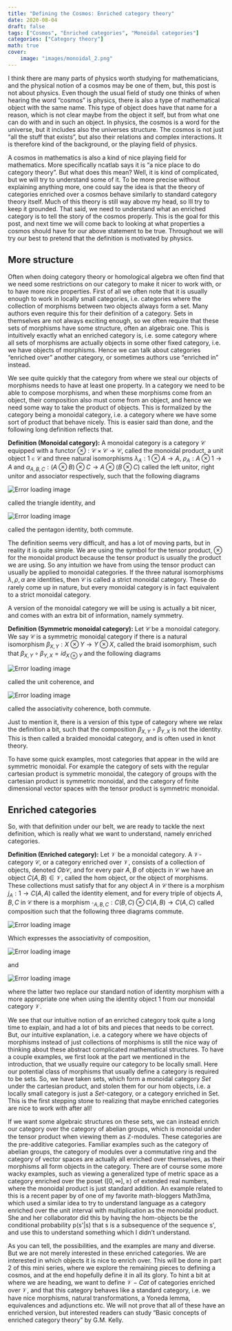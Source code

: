 ```yaml
---
title: "Defining the Cosmos: Enriched category theory"
date: 2020-08-04
draft: false
tags: ["Cosmos", "Enriched categories", "Monoidal categories"]
categories: ["Category theory"]
math: true
cover:
    image: "images/monoidal_2.png"
---
```



I think there are many parts of physics worth studying for mathematicians, and the physical notion of a cosmos may be one of them, but, this post is not about physics. Even though the usual field of study one thinks of when hearing the word “cosmos” is physics, there is also a type of mathematical object with the same name. This type of object does have that name for a reason, which is not clear maybe from the object it self, but from what one can do with and in such an object. In physics, the cosmos is a word for the universe, but it includes also the universes structure. The cosmos is not just “all the stuff that exists”, but also their relations and complex interactions. It is therefore kind of the background, or the playing field of physics.

A cosmos in mathematics is also a kind of nice playing field for mathematics. More specifically ncatlab says it is “a nice place to do category theory”. But what does this mean? Well, it is kind of complicated, but we will try to understand some of it. To be more precise without explaining anything more, one could say the idea is that the theory of categories enriched over a cosmos behave similarly to standard category theory itself. Much of this theory is still way above my head, so Ill try to keep it grounded. That said, we need to understand what an enriched category is to tell the story of the cosmos properly. This is the goal for this post, and next time we will come back to looking at what properties a cosmos should have for our above statement to be true. Throughout we will try our best to pretend that the definition is motivated by physics.

## More structure
Often when doing category theory or homological algebra we often find that we need some restrictions on our category to make it nicer to work with, or to have more nice properties. First of all we often note that it is usually enough to work in locally small categories, i.e. categories where the collection of morphisms between two objects always form a set. Many authors even require this for their definition of a category. Sets in themselves are not always exciting enough, so we often require that these sets of morphisms have some structure, often an algebraic one. This is intuitively exactly what an enriched category is, i.e. some category where all sets of morphisms are actually objects in some other fixed category, i.e. we have objects of morphisms. Hence we can talk about categories “enriched over” another category, or sometimes authors use “enriched in” instead.

We see quite quickly that the category from where we steal our objects of morphisms needs to have at least one property. In a category we need to be able to compose morphisms, and when these morphisms come from an object, their composition also must come from an object, and hence we need some way to take the product of objects. This is formalized by the category being a monoidal category, i.e. a category where we have some sort of product that behave nicely. This is easier said than done, and the following long definition reflects that.

**Definition (Monoidal category):** A monoidal category is a category $\mathcal{C}$ equipped with a functor $\otimes :  \mathcal{C} \times \mathcal{C} \rightarrow \mathcal{C},$ called the monoidal product, a unit object $1\in \mathcal{C}$ and three natural isomorphisms $\lambda_A : 1\otimes A \rightarrow A$, $\rho_A : A\otimes 1\rightarrow A$ and $\alpha_{A,B,C} : (A\otimes B)\otimes C \rightarrow A\otimes (B\otimes C)$ called the left unitor, right unitor and associator respectively, such that the following diagrams

![Error loading image](images/monoidal_1.png)

called the triangle identity, and

![Error loading image](images/monoidal_2.png)

called the pentagon identity, both commute.

The definition seems very difficult, and has a lot of moving parts, but in reality it is quite simple. We are using the symbol for the tensor product, $\otimes$  for the monoidal product because the tensor product is usually the product we are using. So any intuition we have from using the tensor product can usually be applied to monoidal categories. If the three natural isomorphisms $\lambda, \rho, \alpha$  are identities, then $\mathcal{C}$ is called a strict monoidal category. These do rarely come up in nature, but every monoidal category is in fact equivalent to a strict monoidal category.

A version of the monoidal category we will be using is actually a bit nicer, and comes with an extra bit of information, namely symmetry.

**Definition (Symmetric monoidal category):** Let $\mathcal{C}$ be a monoidal category. We say $\mathcal{C}$ is a symmetric monoidal category if there is a natural isomorphism $\beta_{X,Y}: X\otimes Y \rightarrow Y \otimes X$, called the braid isomorphism, such that $\beta_{X,Y}\circ \beta_{Y,X} = id_{X\otimes Y}$  and the following diagrams

![Error loading image](images/monoidal_3.png)

called the unit coherence, and

![Error loading image](images/monoidal_4.png)

called the associativity coherence, both commute.

Just to mention it, there is a version of this type of category where we relax the definition a bit, such that the composition $\beta_{X,Y}\circ \beta_{Y,X}$ is not the identity. This is then called a braided monoidal category, and is often used in knot theory.

To have some quick examples, most categories that appear in the wild are symmetric monoidal. For example the category of sets with the regular cartesian product is symmetric monoidal, the category of groups with the cartesian product is symmetric monoidal, and the category of finite dimensional vector spaces with the tensor product is symmetric monoidal.

## Enriched categories
So, with that definition under our belt, we are ready to tackle the next definition, which is really what we want to understand, namely enriched categories.

**Definition (Enriched category):** Let $\mathcal{V}$ be a monoidal category. A $\mathcal{V}$-category $\mathcal{C}$, or a category enriched over $\mathcal{V}$, consists of a collection of objects, denoted $Ob\mathcal{C}$, and for every pair $A,B$ of objects in $\mathcal{C}$ we have an object $C(A,B) \in \mathcal{V}$, called the hom object, or the object of morphisms. These collections must satisfy that for any object $A$ in $\mathcal{C}$ there is a morphism $j_A : 1\rightarrow C(A,A)$ called the identity element, and for every triple of objects $A, B, C$ in $\mathcal{C}$ there is a morphism $\circ_{A,B,C}: C(B,C)\otimes C(A,B)\rightarrow C(A,C)$ called composition such that the following three diagrams commute.

![Error loading image](images/monoidal_5.png)

Which expresses the associativity of composition,

![Error loading image](images/enriched_1.png)

and

![Error loading image](images/enriched_2.png)

where the latter two replace our standard notion of identity morphism with a more appropriate one when using the identity object 1 from our monoidal category $\mathcal{V}$.

We see that our intuitive notion of an enriched category took quite a long time to explain, and had a lot of bits and pieces that needs to be correct. But, our intuitive explanation, i.e. a category where we have objects of morphisms instead of just collections of morphisms is still the nice way of thinking about these abstract complicated mathematical structures. To have a couple examples, we first look at the part we mentioned in the introduction, that we usually require our category to be locally small. Here our potential class of morphisms that usually define a category is required to be sets. So, we have taken sets, which form a monoidal category $Set$ under the cartesian product, and stolen them for our hom objects, i.e. a locally small category is just a $Set$-category, or a category enriched in Set. This is the first stepping stone to realizing that maybe enriched categories are nice to work with after all!

If we want some algebraic structures on these sets, we can instead enrich our category over the category of abelian groups, which is monoidal under the tensor product when viewing them as $\mathbb{Z}$-modules. These categories are the pre-additive categories. Familiar examples such as the category of abelian groups, the category of modules over a commutative ring and the category of vector spaces are actually all enriched over themselves, as their morphisms all form objects in the category. There are of course some more wacky examples, such as viewing a generalized type of metric space as a category enriched over the poset $([0,\infty], \geq)$ of extended real numbers, where the monoidal product is just standard addition. An example related to this is a recent paper by of one of my favorite math-bloggers Math3ma, which used a similar idea to try to understand language as a category enriched over the unit interval with multiplication as the monoidal product. She and her collaborator did this by having the hom-objects be the conditional probability p(s'|s) that s is a subsequence of the sequence s', and use this to understand something which I didn’t understand.

As you can tell, the possibilities, and the examples are many and diverse. But we are not merely interested in these enriched categories. We are interested in which objects it is nice to enrich over. This will be done in part 2 of this mini series, where we explore the remaining pieces to defining a cosmos, and at the end hopefully define it in all its glory. To hint a bit at where we are heading, we want to define $\mathcal{V}-Cat$ of categories enriched over $\mathcal{V}$, and that this category behaves like a standard category, i.e. we have nice morphisms, natural transformations, a Yoneda lemma, equivalences and adjunctions etc. We will not prove that all of these have an enriched version, but interested readers can study “Basic concepts of enriched category theory” by G.M. Kelly.